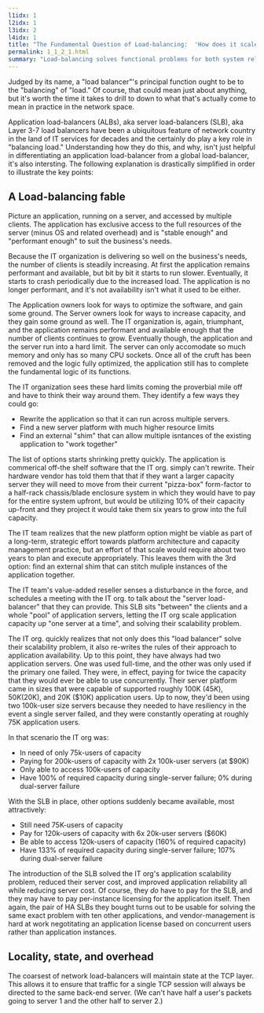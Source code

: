 ```yaml
---
l1idx: 1
l2idx: 1
l3idx: 2
l4idx: 1
title: "The Fundamental Question of Load-balancing:  'How does it scale?' "
permalink: 1_1_2_1.html
summary: "Load-balancing solves functional problems for both system reliability and capacity managment.  The ability of a given load-balancing mechanism to excel at one usually comes at the cost of compromise in the other."
---
```


Judged by its name, a "load balancer"'s principal function ought to be to the "balancing" of "load."  Of course, that could mean just about anything, but it's worth the time it takes to drill to down to what that's actually come to mean in practice in the network space.

Application load-balancers (ALBs), aka server load-balancers (SLB), aka Layer 3-7 load balancers have been a ubiquitous feature of network country in the land of IT services for decades and the certainly do play a key role in "balancing load."  Understanding how they do this, and why, isn't just helpful in differentiating an application load-balancer from a global load-balancer, it's also intersting.  The following explanation is drastically simplified in order to illustrate the key points:

## A Load-balancing fable

Picture an application, running on a server, and accessed by multiple clients.  The application has exclusive access to the full resources of the server (minus OS and related overhead) and is "stable enough" and "performant enough" to suit the business's needs.

Because the IT organization is delivering so well on the business's needs, the number of clients is steadily increasing.  At first the application remains performant and available, but bit by bit it starts to run slower.  Eventually, it starts to crash periodically due to the increased load.  The application is no longer performant, and it's not availability isn't what it used to be either.

The Application owners look for ways to optimize the software, and gain some ground.  The Server owners look for ways to increase capacity, and they gain some ground as well.  The IT organization is, again, triumphant, and the application remains performant and available enough that the number of clients continues to grow.  Eventually though, the application and the server run into a hard limit.  The server can only accomodate so much memory and only has so many CPU sockets.  Once all of the cruft has been removed and the logic fully optimized, the application still has to complete the fundamental logic of its functions.

The IT organization sees these hard limits coming the proverbial mile off and have to think their way around them.   They identify a few ways they could go:
   - Rewrite the application so that it can run across multiple servers.
   - Find a new server platform with much higher resource limits
   - Find an external "shim" that can allow multiple isntances of the existing application to "work together"

The list of options starts shrinking pretty quickly.  The application is commerical off-the shelf software that the IT org. simply can't rewrite.  Their hardware vendor has told them that that if they want a larger capacity server they will need to move from their current "pizza-box" form-factor to a half-rack chassis/blade enclosure system in which they would have to pay for the entire system upfront, but would be utilizing 10% of their capacity up-front and they project it would take them six years to grow into the full capacity.

The IT team realizes that the new platform option might be viable as part of a long-term, strategic effort towards platform architecture and capacity management practice, but an effort of that scale would require about two years to plan and execute appropriately.  This leaves them with the 3rd option: find an external shim that can stitch muliple instances of the application together.

The IT team's value-added reseller senses a disturbance in the force, and schedules a meeting with the IT org. to talk about the "server load-balancer" that they can provide.  This SLB sits "between" the clients and a whole "pool" of application servers, letting the IT org scale application capacity up "one server at a time", and solving their scalability problem.

The IT org. quickly realizes that not only does this "load balancer" solve their scalability problem, it also re-writes the rules of their approach to application availability.  Up to this point, they have always had two application servers.  One was used full-time, and the other was only used if the primary one failed.  They were, in effect, paying for twice the capacity that they would ever be able to use concurrently.  Their server platform came in sizes that were capable of supported roughly 100K ($45K), 50K ($20K), and 20K ($10K) application users.  Up to now, they'd been using two 100k-user size servers because they needed to have resiliency in the event a single server failed, and they were constantly operating at roughly 75K application users.

In that scenario the IT org was:
 - In need of only 75k-users of capacity
 - Paying for 200k-users of capacity with 2x 100k-user servers (at $90K)
 - Only able to access 100k-users of capacity
 - Have 100% of required capacity during single-server failure; 0% during dual-server failure


With the SLB in place, other options suddenly became available, most attractively:
  - Still need 75K-users of capacity
  - Pay for 120k-users of capacity with 6x 20k-user servers ($60K)
  - Be able to access 120k-users of capacity (160% of required capacity)
  - Have 133% of required capacity during single-server failure; 107% during dual-server failure


The introduction of the SLB solved the IT org's application scalability problem, reduced their server cost, and improved application reliability all while reducing server cost.  Of course, they *do* have to pay for the SLB, and they may have to pay per-instance licensing for the application itself.  Then again, the pair of HA SLBs they bought turns out to be usable for solving the same exact problem with ten other applications, and vendor-management is hard at work negotitating an application license based on concurrent users rather than application instances.

## Locality, state, and overhead

The coarsest of network load-balancers will maintain state at the TCP layer.  This allows it to ensure that traffic for a single TCP session will always be directed to the same back-end server.  (We can't have half a user's packets going to server 1 and the other half to server 2.)
